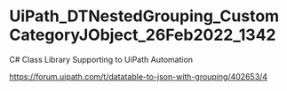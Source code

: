 # UiPath_DTNestedGrouping_CustomCategoryJObject_26Feb2022_1342

C# Class Library Supporting to UiPath Automation

https://forum.uipath.com/t/datatable-to-json-with-grouping/402653/4
